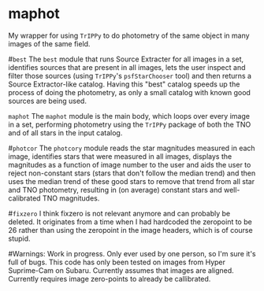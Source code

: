 # maphot
My wrapper for using ``TrIPPy`` to do photometry of the same object in many
images of the same field.

#``best``
The ``best`` module that runs Source Extracter for all images in a set, 
identifies sources that are present in all images, lets the user inspect and
filter those sources (using ``TrIPPy``'s ``psfStarChooser`` tool) and then
returns a Source Extractor-like catalog. 
Having this "best" catalog speeds up the process of doing the photometry, as only a small catalog with known good sources are being used. 

``maphot``
The ``maphot`` module is the main body, which loops over every image in a set,
performing photometry using the ``TrIPPy`` package of both the TNO and of all
stars in the input catalog.

#``photcor``
The ``photcory`` module reads the star magnitudes measured in each image, 
identifies stars that were measured in all images, displays the magnitudes as a
function of image number to the user and aids the user to reject non-constant 
stars (stars that don't follow the median trend) and then uses the median trend
of these good stars to remove that trend from all star and TNO photometry, 
resulting in (on average) constant stars and well-calibrated TNO magnitudes.

#``fixzero``
I think fixzero is not relevant anymore and can probably be deleted. It
originates from a time when I had hardcoded the zeropoint to be 26 rather than
using the zeropoint in the image headers, which is of course stupid. 

#Warnings:
Work in progress. 
Only ever used by one person, so I'm sure it's full of bugs. 
This code has only been tested on images from Hyper Suprime-Cam on Subaru. 
Currently assumes that images are aligned.
Currently requires image zero-points to already be callibrated.
